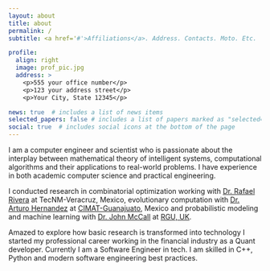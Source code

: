 ```yaml
---
layout: about
title: about
permalink: /
subtitle: <a href='#'>Affiliations</a>. Address. Contacts. Moto. Etc.

profile:
  align: right
  image: prof_pic.jpg
  address: >
    <p>555 your office number</p>
    <p>123 your address street</p>
    <p>Your City, State 12345</p>

news: true  # includes a list of news items
selected_papers: false # includes a list of papers marked as "selected={true}"
social: true  # includes social icons at the bottom of the page
---
```



I am a computer engineer and scientist who is passionate about the interplay between mathematical theory of intelligent systems, computational algorithms and their applications to real-world problems. I have experience in both academic computer science and practical engineering.

I conducted research in combinatorial optimization working with [Dr. Rafael Rivera](https://scholar.google.com.mx/citations?hl=en&user=UoFV9LAAAAAJ) at TecNM-Veracruz, Mexico, evolutionary computation with [Dr. Arturo Hernandez](https://www.cimat.mx/~artha/) at [CIMAT-Guanajuato](http://pcc.cimat.mx/), Mexico and probabilistic modeling and machine learning with [Dr. John McCall](https://www3.rgu.ac.uk/dmstaff/mccall-john) at [RGU, UK](http://www.comp.rgu.ac.uk/computational-intelligence-research-group/). 

Amazed to explore how basic research is transformed into technology I started my professional career working in the financial industry as a Quant developer. Currently I am a Software Engineer in tech. I am skilled in C++, Python and modern software engineering best practices.